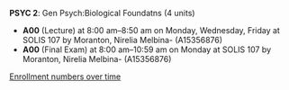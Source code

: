 **PSYC 2**: Gen Psych:Biological Foundatns (4 units)

- **A00** (Lecture) at 8:00 am–8:50 am on Monday, Wednesday, Friday at SOLIS 107 by Moranton, Nirelia Melbina- (A15356876)
- **A00** (Final Exam) at 8:00 am–10:59 am on Monday at SOLIS 107 by Moranton, Nirelia Melbina- (A15356876)

[Enrollment numbers over time](./PSYC2.tsv)
